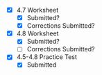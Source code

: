 - [x] 4.7 Worksheet
	- [x] Submitted?
	- [x] Corrections Submitted?
- [x] 4.8 Worksheet
	- [x] Submitted?
	- [ ] Corrections Submitted?
- [x] 4.5-4.8 Practice Test
	- [x] Submitted